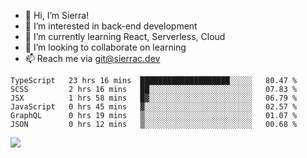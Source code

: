 - 👋 Hi, I’m Sierra!
- 👀 I’m interested in back-end development
- 🌱 I’m currently learning React, Serverless, Cloud
- 💞️ I’m looking to collaborate on learning
- 📫 Reach me via git@sierrac.dev

<!--START_SECTION:waka-->

```text
TypeScript   23 hrs 16 mins  ████████████████████░░░░░   80.47 %
SCSS         2 hrs 16 mins   ██░░░░░░░░░░░░░░░░░░░░░░░   07.83 %
JSX          1 hrs 58 mins   █▓░░░░░░░░░░░░░░░░░░░░░░░   06.79 %
JavaScript   0 hrs 45 mins   ▓░░░░░░░░░░░░░░░░░░░░░░░░   02.57 %
GraphQL      0 hrs 19 mins   ▒░░░░░░░░░░░░░░░░░░░░░░░░   01.07 %
JSON         0 hrs 12 mins   ▒░░░░░░░░░░░░░░░░░░░░░░░░   00.68 %
```

<!--END_SECTION:waka-->


![](https://hit.yhype.me/github/profile?user_id=7351311)
